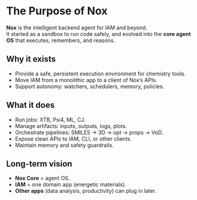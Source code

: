 # The Purpose of Nox

**Nox** is the intelligent backend agent for IAM and beyond.  
It started as a sandbox to run code safely, and evolved into the **core agent OS** that executes, remembers, and reasons.

## Why it exists
- Provide a safe, persistent execution environment for chemistry tools.
- Move IAM from a monolithic app to a client of Nox’s APIs.
- Support autonomy: watchers, schedulers, memory, policies.

## What it does
- Run jobs: XTB, Psi4, ML, CJ.
- Manage artifacts: inputs, outputs, logs, plots.
- Orchestrate pipelines: SMILES → 3D → opt → props → VoD.
- Expose clean APIs to IAM, CLI, or other clients.
- Maintain memory and safety guardrails.

## Long-term vision
- **Nox Core** = agent OS.
- **IAM** = one domain app (energetic materials).
- **Other apps** (data analysis, productivity) can plug in later.